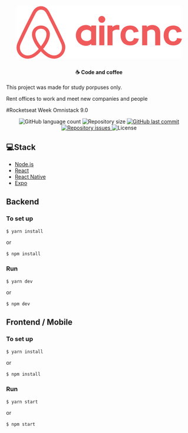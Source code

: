 <h1 align="center">
  <img src="mobile/src/assets/logo@3x.png" alt="Aircnc"/>
</h1>
<h4 align="center">
  ☕ Code and coffee
</h4>

<p>This project was made for study porpuses only.</p>
<p>Rent offices to work and meet new companies and people</p>
<p>#Rocketseat Week Omnistack 9.0</p>

<p align="center">
  <img alt="GitHub language count" src="https://img.shields.io/github/languages/count/RAJ66/aircnc">

  <img alt="Repository size" src="https://img.shields.io/github/repo-size/RAJ66/aircnc">
  
  <a href="https://github.com/RRAJ66/aircnc/commits/master">
    <img alt="GitHub last commit" src="https://img.shields.io/github/last-commit/RAJ66/aircnc">
  </a>

  <a href="https://github.com/RAJ66/aircnc/issues">
    <img alt="Repository issues" src="https://img.shields.io/github/issues/RAJ66/aircnc">
  </a>

  <img alt="License" src="https://img.shields.io/badge/license-MIT-brightgreen">
</p>

## 💻Stack

- [Node.js](https://nodejs.org/en/)
- [React](https://reactjs.org)
- [React Native](https://facebook.github.io/react-native/)
- [Expo](https://expo.io/)

## Backend

### To set up

```
$ yarn install
```

or

```
$ npm install
```

### Run

```
$ yarn dev
```

or

```
$ npm dev
```

## Frontend / Mobile

### To set up

```
$ yarn install
```

or

```
$ npm install
```

### Run

```
$ yarn start
```

or

```
$ npm start
```
